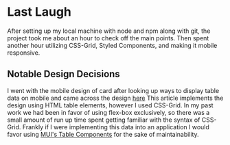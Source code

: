 # Last Laugh 

After setting up my local machine with node and npm along with git, the project took me about an hour to check off the main points.
Then spent another hour utilizing CSS-Grid, Styled Components, and making it mobile responsive.

## Notable Design Decisions

I went with the mobile design of card after looking up ways to display table data on mobile and came across the design [here](https://medium.com/allenhwkim/mobile-friendly-table-b0cb066dbc0e)
This article implements the design using HTML table elements, however I used CSS-Grid.  In my past work we had been in favor of using flex-box exclusively, so there was a small amount of run up time spent getting familiar with the syntax of CSS-Grid.
Frankly if I were implementing this data into an application I would favor using [MUI's Table Components](https://mui.com/components/tables/) for the sake of maintainability.